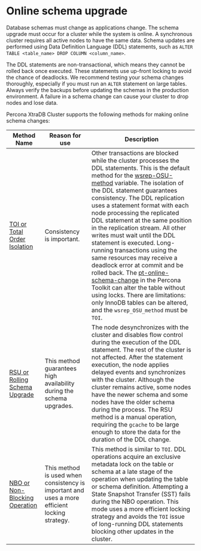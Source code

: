 # Online schema upgrade

Database schemas must change as applications change. The schema upgrade must occur for a cluster while the system is online. A synchronous cluster requires all active nodes to have the same data. Schema updates are performed using Data Definition Language (DDL) statements, such as `ALTER TABLE <table_name> DROP COLUMN <column_name>`.

The DDL statements are non-transactional, which means they cannot be rolled back once executed. These statements use up-front locking to avoid the chance of deadlocks. We recommend testing your schema changes thoroughly, especially if you must run an `ALTER` statement on large tables. Always verify the backups before updating the schemas in the production environment. A failure in a schema change can cause your cluster to drop nodes and lose data.

Percona XtraDB Cluster supports the following methods for making online schema changes:

| Method Name| Reason for use| Description|
| ----------- | -------------- | ------------- |
| [TOI or Total Order Isolation]| Consistency is important. | Other transactions are blocked while the cluster processes the DDL statements. This is the default method for the [wsrep-OSU-method](https://galeracluster.com/library/documentation/mysql-wsrep-options.html#wsrep-osu-method) variable. The isolation of the DDL statement guarantees consistency. The DDL replication uses a statement format with each node processing the replicated DDL statement at the same position in the replication stream. All other writes must wait until the DDL statement is executed. Long-running transactions using the same resources may receive a deadlock error at commit and be rolled back. The [pt-online-schema-change](https://www.percona.com/doc/percona-toolkit/LATEST/pt-online-schema-change.html) in the Percona Toolkit can alter the table without using locks. There are limitations: only InnoDB tables can be altered, and the `wsrep_OSU_method` must be `TOI`.|
| [RSU or Rolling Schema Upgrade]| This method guarantees high availability during the schema upgrades.| The node desynchronizes with the cluster and disables flow control during the execution of the DDL statement. The rest of the cluster is not affected. After the statement execution, the node applies delayed events and synchronizes with the cluster. Although the cluster remains active, some nodes have the newer schema and some nodes have the older schema during the process. The RSU method is a manual operation, requiring the `gcache` to be large enough to store the data for the duration of the DDL change.|
| [NBO or Non-Blocking Operation]| This method is used when consistency is important and uses a more efficient locking strategy.| This method is similar to `TOI`. DDL operations acquire an exclusive metadata lock on the table or schema at a late stage of the operation when updating the table or schema definition. Attempting a State Snapshot Transfer (SST) fails during the NBO operation. This mode uses a more efficient locking strategy and avoids the `TOI` issue of long-running DDL statements blocking other updates in the cluster. |

[TOI or Total Order Isolation]: toi.md
[RSU or Rolling Schema Upgrade]: rsu.md
[NBO or Non-Blocking Operation]: nbo.md